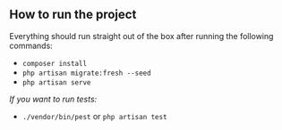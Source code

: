 ## How to run the project

Everything should run straight out of the box after running the following commands:

- `composer install`
- `php artisan migrate:fresh --seed`
- `php artisan serve`

*If you want to run tests:*
- `./vendor/bin/pest` or `php artisan test`
